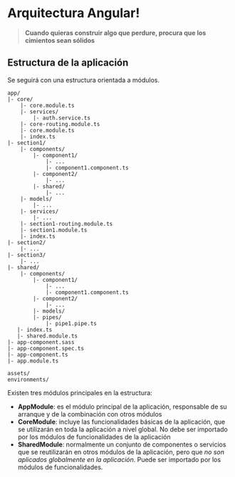 
# Arquitectura Angular!

> **Cuando quieras construir algo que perdure, procura que los cimientos sean sólidos**

## Estructura de la aplicación
Se seguirá con una estructura orientada a módulos.
```
app/
|- core/
	|- core.module.ts
	|- services/
		|- auth.service.ts
	|- core-routing.module.ts
	|- core.module.ts
	|- index.ts
|- section1/
	|- components/
		|- component1/
			|- ...
			|- component1.component.ts
		|- component2/
			|- ...	
		|- shared/
			|- ...
	|- models/
		|- ...
	|- services/
		|- ...
	|- section1-routing.module.ts
	|- section1.module.ts
	|- index.ts
|- section2/
	|- ...
|- section3/
	|- ...
|- shared/
	|- components/
		|- component1/
			|- ...
			|- component1.component.ts
		|- component2/
			|- ...
		|- models/
		|- pipes/
			|- pipe1.pipe.ts
   |- index.ts
   |- shared.module.ts
|- app-component.sass
|- app-component.spec.ts
|- app-component.ts
|- app.module.ts

assets/
environments/
```
Existen tres módulos principales en la estructura:
- **AppModule**: es el módulo principal de la aplicación, responsable de su arranque y de la combinación con otros módulos
- **CoreModule**: incluye las funcionalidades básicas de la aplicación, que se utilizarán en toda la aplicación a nivel global. No debe ser importado por los módulos de funcionalidades de la aplicación
- **SharedModule**: normalmente un conjunto de componentes o servicios que se reutilizarán en otros módulos de la aplicación, pero que *no son aplicados globalmente en la aplicación*. Puede ser importado por los módulos de funcionalidades.
